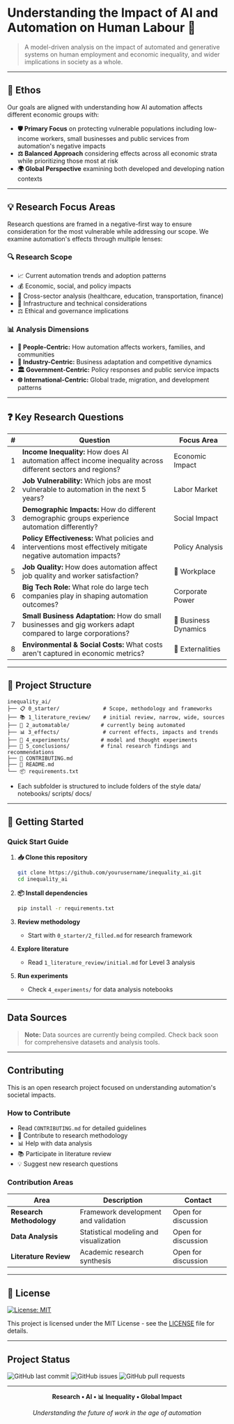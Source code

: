 # Understanding the Impact of AI and Automation on Human Labour 🤖

> A model-driven analysis on the impact of automated and generative systems on human employment and economic inequality, and wider implications in society as a whole.

---

## 🎯 Ethos

Our goals are aligned with understanding how AI automation affects different economic groups with:

- **🛡️ Primary Focus** on protecting vulnerable populations including low-income workers, small businesses and public services from automation's negative impacts
- **⚖️ Balanced Approach** considering effects across all economic strata while prioritizing those most at risk  
- **🌍 Global Perspective** examining both developed and developing nation contexts

---

## 💡 Research Focus Areas

Research questions are framed in a negative-first way to ensure consideration for the most vulnerable while addressing our scope. We examine automation's effects through multiple lenses:

### 🔍 Research Scope
- 📈 Current automation trends and adoption patterns
- 💰 Economic, social, and policy impacts 
- 🏥 Cross-sector analysis (healthcare, education, transportation, finance)
- 🔧 Infrastructure and technical considerations
- ⚖️ Ethical and governance implications

### 📊 Analysis Dimensions
- **👥 People-Centric:** How automation affects workers, families, and communities
- **🏢 Industry-Centric:** Business adaptation and competitive dynamics  
- **🏛️ Government-Centric:** Policy responses and public service impacts
- **🌐 International-Centric:** Global trade, migration, and development patterns

---

## ❓ Key Research Questions

| # | Question | Focus Area |
|---|----------|------------|
| 1 | **Income Inequality:** How does AI automation affect income inequality across different sectors and regions? |  Economic Impact |
| 2 | **Job Vulnerability:** Which jobs are most vulnerable to automation in the next 5 years? |  Labor Market |
| 3 | **Demographic Impacts:** How do different demographic groups experience automation differently? |  Social Impact |
| 4 | **Policy Effectiveness:** What policies and interventions most effectively mitigate negative automation impacts? |  Policy Analysis |
| 5 | **Job Quality:** How does automation affect job quality and worker satisfaction? | 🏢 Workplace |
| 6 | **Big Tech Role:** What role do large tech companies play in shaping automation outcomes? |  Corporate Power |
| 7 | **Small Business Adaptation:** How do small businesses and gig workers adapt compared to large corporations? | 🏪 Business Dynamics |
| 8 | **Environmental & Social Costs:** What costs aren't captured in economic metrics? | 🌱 Externalities |

---

## 📁 Project Structure

```
inequality_ai/
├── 📋 0_starter/              # Scope, methodology and frameworks
├── 📚 1_literature_review/    # initial review, narrow, wide, sources
├── 🤖 2_automatable/          # currently being automated
├── 📊 3_effects/              # current effects, impacts and trends
├── 🧪 4_experiments/          # model and thought experiments
├── 📝 5_conclusions/          # final research findings and recommendations
├── 📄 CONTRIBUTING.md
├── 📖 README.md
└── 📦 requirements.txt
```

- Each subfolder is structured to include folders of the style data/ notebooks/ scripts/ docs/

---

## 🚀 Getting Started

### Quick Start Guide

1. **📥 Clone this repository**
   ```bash
   git clone https://github.com/yourusername/inequality_ai.git
   cd inequality_ai
   ```

2. **📦 Install dependencies**
   ```bash
   pip install -r requirements.txt
   ```

3. **Review methodology**
   - Start with `0_starter/2_filled.md` for research framework

4. **Explore literature**
   - Read `1_literature_review/initial.md` for Level 3 analysis

5. **Run experiments**
   - Check `4_experiments/` for data analysis notebooks

---

##  Data Sources

> **Note:** Data sources are currently being compiled. Check back soon for comprehensive datasets and analysis tools.

---

##  Contributing

This is an open research project focused on understanding automation's societal impacts. 

### How to Contribute

-  Read `CONTRIBUTING.md` for detailed guidelines
- 🔬 Contribute to research methodology
- 📊 Help with data analysis
- 📚 Participate in literature review
- 💡 Suggest new research questions

### Contribution Areas

| Area | Description | Contact |
|------|-------------|---------|
| **Research Methodology** | Framework development and validation | Open for discussion |
| **Data Analysis** | Statistical modeling and visualization | Open for discussion |
| **Literature Review** | Academic research synthesis | Open for discussion |

---

## 📄 License

[![License: MIT](https://img.shields.io/badge/License-MIT-yellow.svg)](https://opensource.org/licenses/MIT)

This project is licensed under the MIT License - see the [LICENSE](LICENSE) file for details.

---

##  Project Status

![GitHub last commit](https://img.shields.io/github/last-commit/yourusername/inequality_ai)
![GitHub issues](https://img.shields.io/github/issues/yourusername/inequality_ai)
![GitHub pull requests](https://img.shields.io/github/issues-pr/yourusername/inequality_ai)

---

<div align="center">

**Research •  AI • 📊 Inequality •  Global Impact**

*Understanding the future of work in the age of automation*

</div>